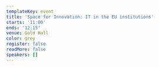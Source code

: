 ```yaml
---
templateKey: event
title: 'Space for Innovation: IT in the EU institutions'
starts: '11:00'
ends: '12:15'
venue: Gold Hall
color: grey
register: false
readMore: false
speakers: []
---
```


